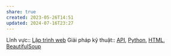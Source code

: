 ```yaml
---
share: true
created: 2023-05-26T14:51
updated: 2024-07-16T23:27
---
```

Lĩnh vực:: [Lập trình web](../L%C4%A9nh%20v%E1%BB%B1c/L%E1%BA%ADp%20tr%C3%ACnh%20web.md)
Giải pháp kỹ thuật:: [API](../Gi%E1%BA%A3i%20ph%C3%A1p%20k%E1%BB%B9%20thu%E1%BA%ADt/L%E1%BA%ADp%20tr%C3%ACnh/API.md), [Python](../Gi%E1%BA%A3i%20ph%C3%A1p%20k%E1%BB%B9%20thu%E1%BA%ADt/Nghi%C3%AAn%20c%E1%BB%A9u/K%E1%BB%B9%20thu%E1%BA%ADt%20d%E1%BB%AF%20li%E1%BB%87u/Python.md), [HTML](../Gi%E1%BA%A3i%20ph%C3%A1p%20k%E1%BB%B9%20thu%E1%BA%ADt/Web/HTML.md), [BeautifulSoup](../Gi%E1%BA%A3i%20ph%C3%A1p%20k%E1%BB%B9%20thu%E1%BA%ADt/Web/BeautifulSoup.md)